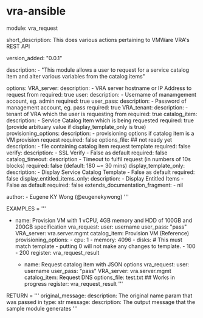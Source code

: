 # vra-ansible

module: vra_request

short_description: This does various actions pertaining to VMWare VRA's REST API

version_added: "0.0.1"

description:
    - "This module allows a user to request for a service catalog item and alter various variables from the catalog items"

options:
    VRA_server:
        description:
            - VRA server hostname or IP Address to request from
        required: true
    user:
        description:
        - Username of manamgement account, eg. admin
        required: true
    user_pass:
        description:
            - Password of management account, eg. pass
        required: true
    VRA_tenant:
        description:
            - tenant of VRA which the user is requesting from
        required: true
    catalog_item:
        description:
            - Service Catalog Item which is being requested
        required: true (provide arbituary value if display_template_only is true)
    provisioning_options:
        description:
            - provisioning options if catalog item is a VM provision request
        required: false
    options_file:   ## not ready yet
        description:
             - file containing catalog item request template
        required: false
    verify:
        description:
            - SSL Verify - False as default
        required: false
		catalog_timeout:
		    description
				    - Timeout to fulfil request (in numbers of 10s blocks)
				required: false (default: 180 ~= 30 mins)
    display_template_only:
        description:
            - Display Service Catalog Template - False as default
        required: false
    display_entitled_items_only:
        description:
            - Display Entitled Items - False as default
        required: false
extends_documentation_fragment:
    - nil

author:
    - Eugene KY Wong (@eugenekywong)
'''

EXAMPLES = '''
  - name: Provision VM with 1 vCPU, 4GB memory and HDD of 100GB and 200GB specification
    vra_request:
      user: username
      user_pass: "pass"
      VRA_server: vra.server.mgmt
      catalog_item: Provision VM (Reference)
      provisioning_options:
        - cpu: 1
        - memory: 4096
        - disks:   # This must match template - putting 0 will not make any changes to template.
            - 100
            - 200
    register: vra_request_result

    - name: Request catalog item with JSON options
    vra_request:
      user: username
      user_pass: "pass"
      VRA_server: vra.server.mgmt
      catalog_item: Request DNS
      options_file: test.txt    ## Works in progress
    register: vra_request_result
'''

RETURN = '''
original_message:
    description: The original name param that was passed in
    type: str
message:
    description: The output message that the sample module generates
'''

